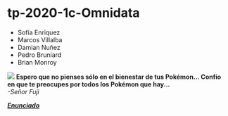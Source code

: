 # tp-2020-1c-Omnidata

* Sofía Enriquez
* Marcos Villalba
* Damian Nuñez
* Pedro Bruniard
* Brian Monroy
<html lang="en">
  
<img src="delibird.jpg">
<b> Espero que no pienses sólo en el bienestar de tus Pokémon... Confío en que te preocupes por todos los Pokémon que hay... </b> <br>
<i>-Señor Fuji<i>
  
 [**Enunciado**](https://docs.google.com/document/d/1be91Gn93O2Vp8frZoV1i5CmtOG0scE1PS8dMHsCP314/edit)
 
 
